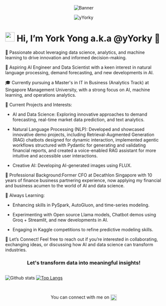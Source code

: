 <div align="center">
  <img src="https://aditik.home.blog/wp-content/uploads/2019/02/0nsgxxd0kwn3qt2ks.gif" alt="Banner">
</div>

<p align="center"> <img src="https://komarev.com/ghpvc/?username=yYorky" alt="yYorky" /> </p>



# <img src="https://raw.githubusercontent.com/MartinHeinz/MartinHeinz/master/wave.gif" width="30px"> Hi, I’m York Yong a.k.a @yYorky 👋

👀 Passionate about leveraging data science, analytics, and machine learning to drive innovation and informed decision-making.

🌟 Aspiring AI Engineer and Data Scientist with a keen interest in natural language processing, demand forecasting, and new developments in AI.

🎓 Currently pursuing a Master's in IT in Business (Analytics Track) at Singapore Management University, with a strong focus on AI, machine learning, and operations analytics.

🔭 Current Projects and Interests:

- AI and Data Science: Exploring innovative approaches to demand forecasting, real-time market data prediction, and text analytics.

- Natural Language Processing (NLP): Developed and showcased innovative demo projects, including Retrieval-Augmented Generation (RAG) chatbots designed for dynamic interaction, implemented agentic workflows structured with Pydantic for generating and validating financial reports, and created a voice-enabled RAG assistant for more intuitive and accessible user interactions.

- Creative AI: Developing AI-generated images using FLUX.

💼 Professional Background:Former CFO at Decathlon Singapore with 10 years of finance business partnering experience, now applying my financial and business acumen to the world of AI and data science.

🌱 Always Learning:

- Enhancing skills in PySpark, AutoGluon, and time-series modeling.

- Experimenting with Open source Llama models, Chatbot demos using Groq + Streamlit, and new developments in AI.

- Engaging in Kaggle competitions to refine predictive modeling skills.

📧 Let’s Connect! Feel free to reach out if you’re interested in collaborating, exchanging ideas, or discussing how AI and data science can transform industries.

<h3 align="center">Let's transform data into meaningful insights!</h3>

<div align="center" style="display:flex;justify-content:space-between;align:center;"> 

  
![Github stats](https://github-readme-stats.vercel.app/api?username=yYorky&theme=slateorange&show_icons=true)
[![Top Langs](https://github-readme-stats.vercel.app/api/top-langs/?username=yYorky&theme=slateorange&show_icons=true)](https://github.com/Elysian01/github-readme-stats)

</div>

<br>


<p align="center"> 
  You can connect with me on <a href="https://www.linkedin.com/in/yeoyorkyong/" target="blank"><img align="center" src="https://cdn.jsdelivr.net/npm/simple-icons@3.0.1/icons/linkedin.svg" alt="linkedIn" height="20" width="20" /></a>
</p>



<!---
yYorky/yYorky is a ✨ special ✨ repository because its `README.md` (this file) appears on your GitHub profile.
You can click the Preview link to take a look at your changes.
--->
